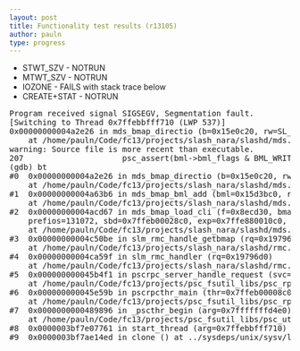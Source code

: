 ```yaml
---
layout: post
title: Functionality test results (r13105)
author: pauln
type: progress
---
```


<ul class='expand'>
<li>STWT_SZV - NOTRUN</li>
<li>MTWT_SZV - NOTRUN</li>
<li>IOZONE - FAILS with stack trace below</li>
<li>CREATE+STAT - NOTRUN</li>
</ul>

<pre class='code'>
Program received signal SIGSEGV, Segmentation fault.
[Switching to Thread 0x7ffebbfff710 (LWP 537)]
0x00000000004a2e26 in mds_bmap_directio (b=0x15e0c20, rw=SL_READ, np=0x15d3bd8)
    at /home/pauln/Code/fc13/projects/slash_nara/slashd/mds.c:207
warning: Source file is more recent than executable.
207                     psc_assert(bml->bml_flags & BML_WRITE);
(gdb) bt
#0  0x00000000004a2e26 in mds_bmap_directio (b=0x15e0c20, rw=SL_READ, np=0x15d3bd8)
    at /home/pauln/Code/fc13/projects/slash_nara/slashd/mds.c:207
#1  0x00000000004a63b6 in mds_bmap_bml_add (bml=0x15d3bc0, rw=SL_READ, prefios=131072)
    at /home/pauln/Code/fc13/projects/slash_nara/slashd/mds.c:597
#2  0x00000000004acd67 in mds_bmap_load_cli (f=0x8ecd30, bmapno=1, flags=0, rw=SL_READ,
    prefios=131072, sbd=0x7ffeb00028c0, exp=0x7ffe880010c0, bmap=0x7ffebbffe878)
    at /home/pauln/Code/fc13/projects/slash_nara/slashd/mds.c:1440
#3  0x00000000004c50be in slm_rmc_handle_getbmap (rq=0x19796d0)
    at /home/pauln/Code/fc13/projects/slash_nara/slashd/rmc.c:253
#4  0x00000000004ca59f in slm_rmc_handler (rq=0x19796d0)
    at /home/pauln/Code/fc13/projects/slash_nara/slashd/rmc.c:991
#5  0x000000000045b4f1 in pscrpc_server_handle_request (svc=0x183f210, thread=0x7ffeb00008c0)
    at /home/pauln/Code/fc13/projects/psc_fsutil_libs/psc_rpc/service.c:371
#6  0x000000000045e59b in pscrpcthr_main (thr=0x7ffeb00008c0)
    at /home/pauln/Code/fc13/projects/psc_fsutil_libs/psc_rpc/service.c:731
#7  0x0000000000489896 in _pscthr_begin (arg=0x7fffffffd4e0)
    at /home/pauln/Code/fc13/projects/psc_fsutil_libs/psc_util/thread.c:281
#8  0x0000003bf7e07761 in start_thread (arg=0x7ffebbfff710) at pthread_create.c:301
#9  0x0000003bf7ae14ed in clone () at ../sysdeps/unix/sysv/linux/x86_64/clone.S:115
</pre>
